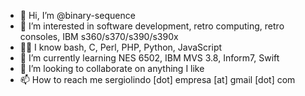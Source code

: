 - 👋 Hi, I’m @binary-sequence
- 👀 I’m interested in software development, retro computing, retro consoles, IBM s360/s370/s390/s390x
- 🥷🏽 I know bash, C, Perl, PHP, Python, JavaScript
- 🌱 I’m currently learning NES 6502, IBM MVS 3.8, Inform7, Swift
- 💞️ I’m looking to collaborate on anything I like
- 📫 How to reach me sergiolindo \[dot] empresa \[at] gmail \[dot] com
